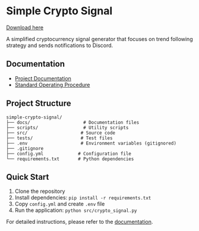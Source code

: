 # Simple Crypto Signal

[Download here](https://github.com/numb-100x8/simple-crypto-signal/releases)

A simplified cryptocurrency signal generator that focuses on trend following strategy and sends notifications to Discord.

## Documentation

- [Project Documentation](docs/README.md)
- [Standard Operating Procedure](docs/SOP.md)

## Project Structure

```
simple-crypto-signal/
├── docs/                    # Documentation files
├── scripts/                 # Utility scripts
├── src/                    # Source code
├── tests/                  # Test files
├── .env                    # Environment variables (gitignored)
├── .gitignore
├── config.yml             # Configuration file
└── requirements.txt       # Python dependencies
```

## Quick Start

1. Clone the repository
2. Install dependencies: `pip install -r requirements.txt`
3. Copy `config.yml` and create `.env` file
4. Run the application: `python src/crypto_signal.py`

For detailed instructions, please refer to the [documentation](docs/README.md). 
